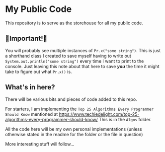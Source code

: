 # My Public Code

This repository is to serve as the storehouse for all my public code.

## 📢Important!📢
You will probably see multiple instances of `Pr.x("some string")`. This is just a shorthand class I created to save myself having to write out `System.out.println("some string")` every time I want to print to the console. Just leaving this note about that here to save ***you*** the time it might take to figure out what `Pr.x()` is.

## What's in here?

There will be various bits and pieces of code added to this repo.

For starters, I am implementing the `Top 25 Algorithms Every Programmer Should Know` mentioned at https://www.techiedelight.com/top-25-algorithms-every-programmer-should-know/ This is in the `Algos` folder.

All the code here will be my own personal implementations (unless otherwise stated in the readme for the folder or the file in question)

More interesting stuff will follow...

